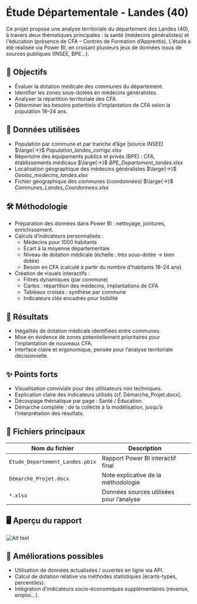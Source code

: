 # Étude Départementale - Landes (40)
Ce projet propose une analyse territoriale du département des Landes (40), à travers deux thématiques principales : la santé (médecins généralistes) et l'éducation (présence de CFA – Centres de Formation d’Apprentis). L’étude a été réalisée via Power BI, en croisant plusieurs jeux de données issus de sources publiques (INSEE, BPE...).

## 🧠 Objectifs
- Évaluer la dotation médicale des communes du département.
- Identifier les zones sous-dotées en médecins généralistes.
- Analyser la répartition territoriale des CFA.
- Déterminer les besoins potentiels d’implantation de CFA selon la population 18–24 ans.

## 📌 Données utilisées
- Population par commune et par tranche d’âge (source INSEE) $\large{→}$ $\textit{Population_landes_corrige.xlsx}$
- Répertoire des équipements publics et privés (BPE) : CFA, établissements médicaux $\large{→}$ $\textit{BPE_Departement_landes.xlsx}$
- Localisation géographique des médecins généralistes $\large{→}$ $\textit{Geoloc_medecins_landes.xlsx}$
- Fichier géographique des communes (coordonnées) $\large{→}$ $\textit{Communes_Landes_Coordonnees.xlsx}$

## 🛠 Méthodologie
- Préparation des données dans Power BI : nettoyage, jointures, enrichissement.
- Calculs d’indicateurs personnalisés :
  - Médecins pour 1000 habitants
  - Écart à la moyenne départementale
  - Niveau de dotation médicale (échelle : très sous-dotée → bien dotée)
  - Besoin en CFA (calculé à partir du nombre d’habitants 18–24 ans)
- Création de visuels interactifs :
  - Filtres dynamiques (par commune)
  - Cartes : répartition des médecins, implantations de CFA
  - Tableaux croisés : synthèse par commune
  - Indicateurs clés encadrés pour lisibilité

## 🧾 Résultats
- Inégalités de dotation médicale identifiées entre communes.
- Mise en évidence de zones potentiellement prioritaires pour l’implantation de nouveaux CFA.
- Interface claire et ergonomique, pensée pour l’analyse territoriale décisionnelle.

## ✨ Points forts
- Visualisation conviviale pour des utilisateurs non techniques.
- Explication claire des indicateurs utilisés (cf. Démarche_Projet.docx).
- Découpage thématique par page : Santé / Éducation.
- Démarche complète : de la collecte à la modélisation, jusqu’à l’interprétation des résultats.

## 📁 Fichiers principaux
| Nom du fichier                  | Description                              |
| ------------------------------- | ---------------------------------------- |
| `Etude_Departement_Landes.pbix` | Rapport Power BI interactif final        |
| `Démarche_Projet.docx`          | Note explicative de la méthodologie      |
| `*.xlsx`                        | Données sources utilisées pour l’analyse |

## 🖥 Aperçu du rapport
![Alt text](images/image.png)

## 🔧 Améliorations possibles
- Utilisation de données actualisées / ouvertes en ligne via API.
- Calcul de dotation relative via méthodes statistiques (écarts-types, percentiles).
- Intégration d’indicateurs socio-économiques supplémentaires (revenus, emploi...).




